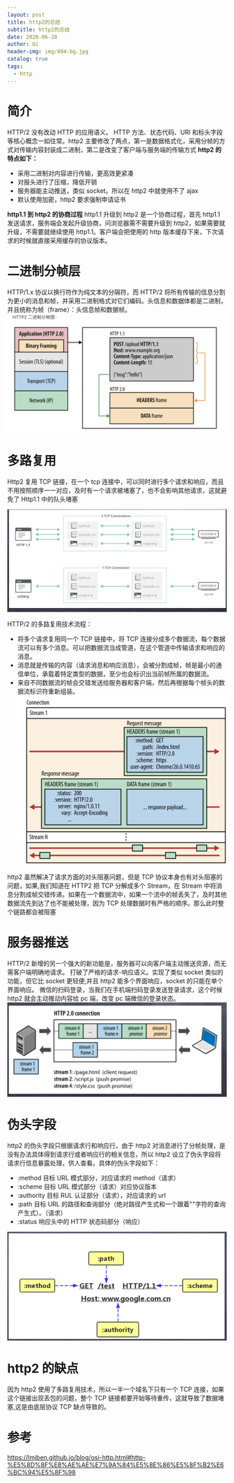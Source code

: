 ```yaml
---
layout: post
title: http2的总结
subtitle: http2的总结
date: 2020-06-28
author: Qi
header-img: img/404-bg.jpg
catalog: true
tags:
  - http
---
```


# 简介

HTTP/2 没有改动 HTTP 的应用语义。 HTTP 方法、状态代码、URI 和标头字段等核心概念一如往常。http2 主要修改了两点，第一是数据格式化，采用分帧的方式对传输内容封装成二进制，第二是改变了客户端与服务端的传输方式
**http2 的特点如下：**

- 采用二进制对内容进行传输，更高效更紧凑
- 对报头进行了压缩，降低开销
- 服务器能主动推送，类似 socket。所以在 http2 中就使用不了 ajax
- 默认使用加密，http2 要求强制申请证书

**http1.1 到 http2 的协商过程**
http1.1 升级到 http2 是一个协商过程，首先 http1.1 发送请求，服务端会发起升级协商，问浏览器需不需要升级到 http2，如果需要就升级，不需要就继续使用 http1.1。客户端会把使用的 http 版本缓存下来，下次请求的时候就直接采用缓存的协议版本。

# 二进制分帧层

HTTP/1.x 协议以换行符作为纯文本的分隔符，而 HTTP/2 将所有传输的信息分割为更小的消息和帧，并采用二进制格式对它们编码。头信息和数据体都是二进制，并且统称为帧（frame）：头信息帧和数据帧。
![Image text](/img/WechatIMG26.png)

# 多路复用

Http2 复用 TCP 链接，在一个 tcp 连接中，可以同时进行多个请求和响应，而且不用按照顺序一一对应，及时有一个请求被堵塞了，也不会影响其他请求，这就避免了 Http1.1 中的队头堵塞

![Image text](/img/WechatIMG288.png)

HTTP/2 的多路复用技术流程：

- 将多个请求复用同一个 TCP 链接中，将 TCP 连接分成多个数据流，每个数据流可以有多个消息。可以把数据流当成管道，在这个管道中传输请求和响应的消息。
- 消息就是传输的内容（请求消息和响应消息），会被分割成帧，帧是最小的通信单位，承载着特定类型的数据，至少也会标识出当前帧所属的数据流。
- 来自不同数据流的帧会交错发送给服务器和客户端，然后再根据每个帧头的数据流标识符重新组装。
  ![Image text](/img/WechatIMG50.png)

http2 虽然解决了请求方面的对头阻塞问题，但是 TCP 协议本身也有对头阻塞的问题，如果,我们知道在 HTTP2 把 TCP 分解成多个 Stream，在 Stream 中将消息分割成帧交错传递。如果在一个数据流中，如果一个流中的帧丢失了，及时其他数据流先到达了也不能被处理，因为 TCP 处理数据时有严格的顺序。那么此时整个链路都会被阻塞

# 服务器推送

HTTP/2 新增的另一个强大的新功能是，服务器可以向客户端主动推送资源，而无需客户端明确地请求。 打破了严格的请求-响应语义。实现了类似 socket 类似的功能，但它比 socket 更轻便,并且 http2 能多个界面响应，socket 的只能在单个界面响应。
微信的扫码登录，当我们在手机端扫码登录发送登录请求，这个时候 http2 就会主动推动内容给 pc 端，改变 pc 端微信的登录状态。
![Image text](/img/WechatIMG30.png)

# 伪头字段

http2 的伪头字段只根据请求行和响应行，由于 http2 对消息进行了分帧处理，是没有办法具体得到请求行或者响应行的相关信息，所以 http2 设立了伪头字段将请求行信息暴露处理，供人查看。具体的伪头字段如下：

- :method 目标 URL 模式部分，对应请求的 method（请求）
- :scheme 目标 URL 模式部分（请求）对应协议版本
- :authority 目标 RUL 认证部分（请求），对应请求的 url
- :path 目标 URL 的路径和查询部分（绝对路径产生式和一个跟着""字符的查询产生式）。（请求）
- :status 响应头中的 HTTP 状态码部分（响应）

![Image text](/img/WechatIMG29.png)

# http2 的缺点

因为 http2 使用了多路复用技术，所以一半一个域名下只有一个 TCP 连接，如果这个链接出现丢包的问题，整个 TCP 链接都要开始等待重传，这就导致了数据堵塞,这是由底层协议 TCP 缺点导致的。

# 参考

https://lmjben.github.io/blog/osi-http.html#http-%E5%8D%8F%E8%AE%AE%E7%9A%84%E5%8E%86%E5%8F%B2%E6%BC%94%E5%8F%98
